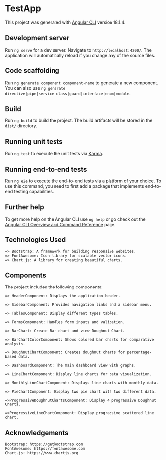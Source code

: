# TestApp

This project was generated with [Angular CLI](https://github.com/angular/angular-cli) version 18.1.4.

## Development server

Run `ng serve` for a dev server. Navigate to `http://localhost:4200/`. The application will automatically reload if you change any of the source files.

## Code scaffolding

Run `ng generate component component-name` to generate a new component. You can also use `ng generate directive|pipe|service|class|guard|interface|enum|module`.

## Build

Run `ng build` to build the project. The build artifacts will be stored in the `dist/` directory.

## Running unit tests

Run `ng test` to execute the unit tests via [Karma](https://karma-runner.github.io).

## Running end-to-end tests

Run `ng e2e` to execute the end-to-end tests via a platform of your choice. To use this command, you need to first add a package that implements end-to-end testing capabilities.

## Further help

To get more help on the Angular CLI use `ng help` or go check out the [Angular CLI Overview and Command Reference](https://angular.dev/tools/cli) page.





## Technologies Used
    => Bootstrap: A framework for building responsive websites.
    => FontAwesome: Icon library for scalable vector icons.
    => Chart.js: A library for creating beautiful charts.

## Components
The project includes the following components:

    => HeaderComponent: Displays the application header.

    => SidebarComponent: Provides navigation links and a sidebar menu.

    => TablesComponent: Display different types tables.

    => FormsComponent: Handles form inputs and validation.

    => BarChart: Create Bar chart and view Doughnut Chart.

    => BarChartColorComponent: Shows colored bar charts for comparative analysis.

    => DoughnutChartComponent: Creates doughnut charts for percentage-based data.

    => DashboardComponent: The main dashboard view with graphs.

    => LineChartComponent: Display line charts for data visualization.

    => MonthlyLineChartComponent: Displays line charts with monthly data.

    => PieChartComponent: Display two pie chart with two different data.

    =>ProgressiveDoughnutChartsComponent: Display 4 prograssive Doughnut Charts.

    =>ProgressiveLineChartComponent: Display prograssive scattered line chart.


## Acknowledgements
    Bootstrap: https://getbootstrap.com
    FontAwesome: https://fontawesome.com
    Chart.js: https://www.chartjs.org
